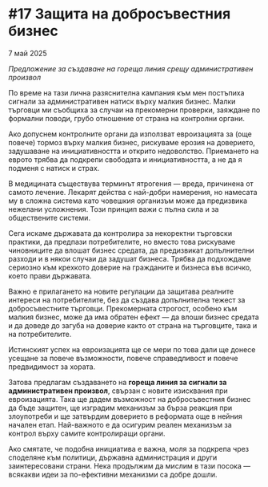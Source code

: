 # **#17 Защита на добросъвестния бизнес**

7 май 2025

*Предложение за създаване на гореща линия срещу административен произвол*

По време на тази лична разяснителна кампания към мен постъпиха сигнали за административен натиск върху малкия бизнес. Малки търговци ми съобщиха за случаи на прекомерни проверки, заяждане по формални поводи, грубо отношение от страна на контролни органи.

Ако допуснем контролните органи да използват евроизацията за (още повече) тормоз върху малкия бизнес, рискуваме ерозия на доверието, задушаване на инициативността и открито недоволство. Приемането на еврото трябва да подкрепи свободата и инициативността, а не да я подменя с натиск и страх.

В медицината съществува терминът ятрогения — вреда, причинена от самото лечение. Лекарят действа с най-добри намерения, но намесата му в сложна система като човешкия организъм може да предизвика нежелани усложнения. Този принцип важи с пълна сила и за обществените системи.

Сега искаме държавата да контролира за некоректни търговски практики, да предпази потребителите, но вместо това рискуваме чиновниците да влошат бизнес средата, да предизвикат допълнителни разходи и в някои случаи да задушат бизнеса. Трябва да подхождаме сериозно към крехкото доверие на гражданите и бизнеса във всичко, което прави държавата.

Важно е прилагането на новите регулации да защитава реалните интереси на потребителите, без да създава допълнителна тежест за добросъвестните търговци. Прекомерната строгост, особено към малкия бизнес, може да има обратен ефект — да влоши бизнес средата и да доведе до загуба на доверие както от страна на търговците, така и на потребителите.

Истинският успех на евроизацията ще се мери по това дали ще донесе усещане за повече възможности, повече справедливост и повече предвидимост за хората.

Затова предлагам създаването на **гореща линия за сигнали за административен произвол**, свързан с новите изисквания при евроизацията. Така ще дадем възможност на добросъвестния бизнес да бъде защитен, ще изградим механизъм за бърза реакция при злоупотреби и ще затвърдим доверието в реформата още в нейния начален етап. Най-важното е да осигурим реален механизъм за контрол върху самите контролиращи органи.

Ако смятате, че подобна инициатива е важна, моля за подкрепа чрез споделяне към политици, държавна администрация и други заинтересовани страни. Нека продължим да мислим в тази посока — всякакви идеи за по-ефективни механизми са добре дошли.
